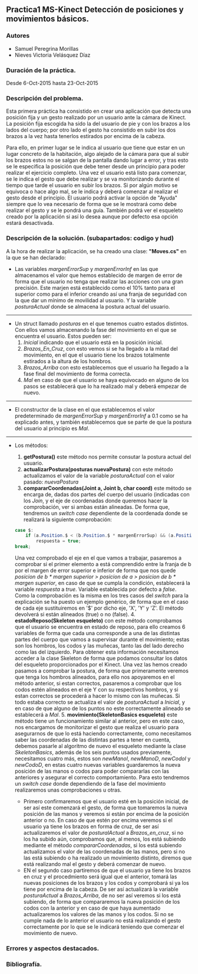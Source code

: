 ## Practica1 MS-Kinect Detección de posiciones y movimientos básicos.

### Autores
* Samuel Peregrina Morillas
* Nieves Victoria Velásquez Díaz

### Duración de la práctica.
Desde 6-Oct-2015 hasta 23-Oct-2015

### Descripción del problema.

Esta primera práctica ha consistido en crear una aplicación que detecta una posición fija y un gesto realizado por un usuario ante la cámara de Kinect.
La posición fija escogida ha sido la del usuario de pie y con los brazos a los lados del cuerpo; por otro lado el gesto ha consistido en subir los dos brazos a la vez hasta tenerlos estirados por encima de la cabeza. 

Para ello, en primer lugar se le indica al usuario que tiene que estar en un lugar concreto de la habitación, algo alejado de la cámara para que al subir los brazos estos no se salgan de la pantalla dando lugar a error, y tras esto se le especifica la posición que debe tener desde un principio para poder realizar el ejercicio completo.
Una vez el usuario está listo para comenzar, se le indica el gesto que debe realizar y se va monitorizando durante el tiempo que tarde el usuario en subir los brazos. Si por algún motivo se equivoca o hace algo mal, se le indica y deberá comenzar al realizar el gesto desde el principio. El usuario podrá activar la opción de "Ayuda" siempre que lo vea necesario de forma que se le mostrará como debe realizar el gesto y se le pondrá una guía. También podrá ver el esqueleto creado por la aplicación si así lo desea aunque por defecto esa opción estará desactivada. 

### Descripción de la solución. (subapartados: codigo y hud)

A la hora de realizar la aplicación, se ha creado una clase: **"Moves.cs"** en la que se han declarado:
* Las variables _margenErrorSup_ y _margenErrorInf_ en las que almacenamos el valor que hemos establecido de margen de error de forma que el usuario no tenga que realizar las acciones con una gran precisión. Este marjen está establecido como el 10% tanto para el superior como para el inferior creando así una franja de seguridad con la que dar un mínimo de movilidad al usuario. Y la variable _posturaActual_ donde se almacena la postura actual del usuario.

---
    
* Un struct llamado _posturas_ en el que tenemos cuatro estados distintos. Con ellos vamos almacenando la fase del movimiento en el que se encuentra el usuario. Estos pueden ser:
    1. _Inicial_ indicando que el usuario está en la posición inicial.
    2. *Brazos_En_Cruz*, con esto vemos si se ha llegado a la mitad del movimiento, en el que el usuario tiene los brazos totalmente estirados a la altura de los hombros.
    3. *Brazos_Arriba* con esto establecemos que el usuario ha llegado a la fase final del movimiento de forma correcta.
    4. *Mal* en caso de que el usuario se haya equivocado en alguno de los pasos se establecerá que lo ha realizado mal y deberá empezar de nuevo.

---
    
* El constructor de la clase en el que establecemos el valor predeterminado de _margenErrorSup_ y _margenErrorInf_ a 0.1 como se ha explicado antes, y también establecemos que se parte de que la postura del usuario al principio es _Mal_.
    
--- 
    
* Los métodos:
    1. **getPostura()** este método nos permite consutar la postura actual del usuario.
    2. **actualizarPostura(posturas nuevaPostura)** con este método actualizamos el valor de la variable _posturaActual_ con el valor pasado: _nuevaPostura_
    3. **compararCoordenadas(Joint a, Joint b, char coord)** este método se encarga de, dadas dos partes del cuerpo del usuario (indicadas con los *Join*, y el eje de coordenadas donde queremos hacer la comprobación, ver si ambas están alineadas. De forma que, tendremos un *switch case* dependiente de la coordenada donde se realizará la siguiente comprobación:
    ```C#
    case $:
        if (a.Position.$ < (b.Position.$ * margenErrorSup) && (a.Position.$ > (b.Position.$ * margenErrorInf)))
            respuesta = true;
    break;
    ```
    Una vez comprobado el eje en el que vamos a trabajar, pasaremos a comprobar si el primer elemento a está comprendido entre la franja de b por el margen de error superior e inferior de forma que nos quede _posicion de b * margen superior > posicion de a > posicion de b * margen superior_, en caso de que se cumpla la condición, establecerá la variable _respuesta_ a _true_. Variable establecida por defecto a _false_. 
    Como la comprobación es la misma en los tres casos del _switch_ para la explicación se ha puesto un ejemplo genérico, de forma que en el caso de cada eje sustituiremos en '$' por dicho eje, 'X', 'Y' y 'Z'. El método devolverá si están alineados (true) o no (false).
    4. **estadoReposo(Skeleton esqueleto)** con este método comprobamos que el usuario se encuentra en estado de reposo, para ello creamos 6 variables de forma que cada una corresponde a una de las distintas partes del cuerpo que vamos a supervisar durante el movimiento; estas son los hombros, los codos y las muñecas, tanto las del lado derecho como las del izquierdo. Para obtener esta información necesitamos acceder a la clase Skeleton de forma que podamos consultar los datos del esqueleto proporcionados por el Kinect. Una vez las hemos creado pasamos a comprobar la postura, de forma que primeramente veremos que tenga los hombros alineados, para ello nos apoyaremos en el método anterior, si estan correctos, pasaremos a comprobar que los codos estén alineados en el eje Y con su respectivos hombros, y si estan correctos se procederá a hacer lo mismo con las muñecas. Si todo estaba correcto se actualiza el valor de _posturaActual_ a _Inicial_, y en caso de que alguno de los puntos no este correctamente alineado se establecerá a _Mal_.
    5. **movimiento(SkeletonBasics esqueleto)** este método tiene un funcionamiento similar al anterior, pero en este caso, nos encargamos de monitorizar el gesto que realiza el usuario para asegurarnos de que lo está haciendo correctamente, como necesitamos saber las coordenadas de las distintas partes a tener en cuenta, debemos pasarle al algoritmo de nuevo el esqueleto mediante la clase _SkeletonBasics_, además de los seis puntos usados previamente, necesitamos cuatro más, estos son _newManoI_, _newManoD_, _newCodoI_ y _newCodoD_, en estas cuatro nuevas variables guardaremos la nueva posición de las manos o codos para poder compararlas con las anteriores y asegurar el correcto comportamiento. Para esto tendremos un _switch case_ donde dependiendo de la fase del movimiento realizaremos unas comprobaciones u otras.

   * Primero confirmaremos que el usuario esté en la posición inicial, de ser así este comenzará el gesto, de forma que tomaremos la nueva posición de las manos y veremos si están por encima de la posición anterior o no. En caso de que estén por encima veremos si el usuario ya tiene los brazos en forma de cruz, de ser así actualizaremos el valor de _posturalActual_ a *Brazos_en_cruz*, si no los ha subido aún, comprobamos que, al menos, los está subiendo mediante el método _compararCoordenadas_, si los está subiendo actualizamos el valor de las coordenadas de las manos, pero si no las está subiendo o ha realizado un movimiento distinto, diremos que está realizando mal el gesto y deberá comenzar de nuevo.
   * EN el segundo caso partiremos de que el usuario  ya tiene los brazos en cruz y el procedmiento será igual que el anterior, tomará las nuevas posiciones de los brazos y los codos y comprobará si ya los tiene por encima de la cabeza. De ser así actualizará la variable _posturaActual_ a *Brazos_Arriba*, de no ser así veremos si los está subiendo, de forma que compararemos la nueva posición de los codos con la anterior y en caso de que haya aumentado actualizaremos los valores de las manos y los codos. Si no se cumple nada de lo anterior el usuario no está realizando el gesto correctamente por lo que se le indicará teniendo que comenzar el movimiento de nuevo.


### Errores y aspectos destacados.

### Bibliografía.